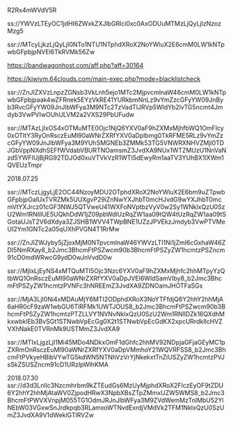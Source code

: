 R2Rx4mWVdV5R

ss://YWVzLTEyOC1jdHI6ZWxkZXJlbGRlci0xc0AxODUuMTMzLjQyLjIzNzozMzg5

ssr://MTcyLjkzLjQyLjI0NTo1NTU1NTphdXRoX2NoYWluX2E6cmM0LW1kNTpwbGFpbjpNVEl6TkRVMk56Zw

https://bandwagonhost.com/aff.php?aff=30164

https://kiwivm.64clouds.com/main-exec.php?mode=blacklistcheck

ssr://ZnJlZXVzLnpzZGNsb3VkLnh5ejo1MTc2MjpvcmlnaW46cmM0LW1kNTpwbGFpbjpaak4wZFRnek5EYzVkRE41YURkbmNnLz9vYmZzcGFyYW09JnByb3RvcGFyYW09JnJlbWFya3M9NTc2TzVadTlJRVp5WldYb2lvTG5ncmt4Jmdyb3VwPVIwOUhULVM2a2VXS29PbUFudw

ssr://MTAzLjIxOS4xOTMuMTE0Ojc1NjQ6YXV0aF9hZXMxMjhfbWQ1OmFlcy0xOTItY3RyOnRsczEuMl90aWNrZXRfYXV0aDplbmg0TkRFME5RLz9vYmZzcGFyYW09JnJlbWFya3M9YUhSMGNEb3ZMMk53TG5VNWRXNHVZMjl0TDJGbVppNXdhSEFfWVdabVBURTNOamsmZ3JvdXA9NUx1WTZMUzU1NnVaNzd5YWFIUjBjRG92TDJOd0xuVTVkVzR1WTI5dEwyRm1aaTV3YUhBX1lXWm1QVEUzTmpr

2018.07.25

ssr://MTczLjgyLjE2OC44NzoyMDU2OTphdXRoX2NoYWluX2E6bm9uZTpwbGFpbjpOalUxTVRZMk5UUXgvP29iZnNwYXJhbT0mcHJvdG9wYXJhbT0mcmVtYXJrcz01cGF3NWJ5QTVweU41WXFoNVptbzVyV0w2Sy1WNklxQzU0SzU2Wm1RNlllUE5UQkhDdW1jZ09pbWdlUzRqZW1aa09tQW4tUzRqZW1aa09tSGotaUJsT2V6dXdya3ZJSHB1WVV4TWpBNE1UZzJPVEkzJmdyb3VwPTVMeUI2Ym1GNTc2a05qUXhPVGN4T1RrMw

ssr://ZnJlZWJyby5jZjoxMjM0NTpvcmlnaW46YWVzLTI1Ni1jZmI6cGxhaW46ZDI5NmRXay8_b2Jmc3BhcmFtPSZwcm90b3BhcmFtPSZyZW1hcmtzPSZncm91cD0mdWRwcG9ydD0wJnVvdD0w

ssr://MjIxLjEyNS4xMTQuMTI5Ojc3Nzc6YXV0aF9hZXMxMjhfc2hhMTpyYzQtbWQ1OnRsczEuMl90aWNrZXRfYXV0aDpJVEl6WldSamVIby8_b2Jmc3BhcmFtPSZyZW1hcmtzPVNFc3hNREEmZ3JvdXA9ZDNOamJHOTFaSGs

ssr://MjA3LjI0Ni4xMDAuMjY6MTI2ODphdXRoX3NoYTFfdjQ6Y2hhY2hhMjA6aHR0cF9zaW1wbGU6TlRFMk1UWTJOUS8_b2Jmc3BhcmFtPSZwcm90b3BhcmFtPSZyZW1hcmtzPTZLLVY1NVNvNklxQzU0SzU2Wm1RNllDZk16QXdhMkxwbklEb3BvSGt1STNwbVpEcGg0X2t1STNwbVpEcGdKX2xpcURrdklIcHVZVXhNakE0TVRnMk9USTMmZ3JvdXA9

ssr://MTIxLjgzLjI1Mi45MDo4NDkxOmF1dGhfc2hhMV92NDpjaGFjaGEyMC1pZXRmOnRsczEuMl90aWNrZXRfYXV0aDpVMmhoY21WQVRFSS8_b2Jmc3BhcmFtPVkyeHBibVYwTG5kdWN5NTNhVzVrYjNkekxtTnZiUSZyZW1hcmtzPVJsSkZSUSZncm91cD1URzlpWlhKMA

2018.07.30
ssr://d3d3Lnllc3Nzcmhrbm9kZTEudGs6MzUyMjphdXRoX2FlczEyOF9tZDU6Y2hhY2hhMjAtaWV0ZjpodHRwX3NpbXBsZTpZMmxUZW5WMS8_b2Jmc3BhcmFtPWVXVnpjM055TG1OdmJRJnJlbWFya3M9ZVdWemMzTnlMbU52YlNEbW03VGxwSnJrdkpqb3RLamxoWTNvdExrdjVMdVk2TFM1NklxQzU0SzUmZ3JvdXA9V1dWeklGTlRVZw
